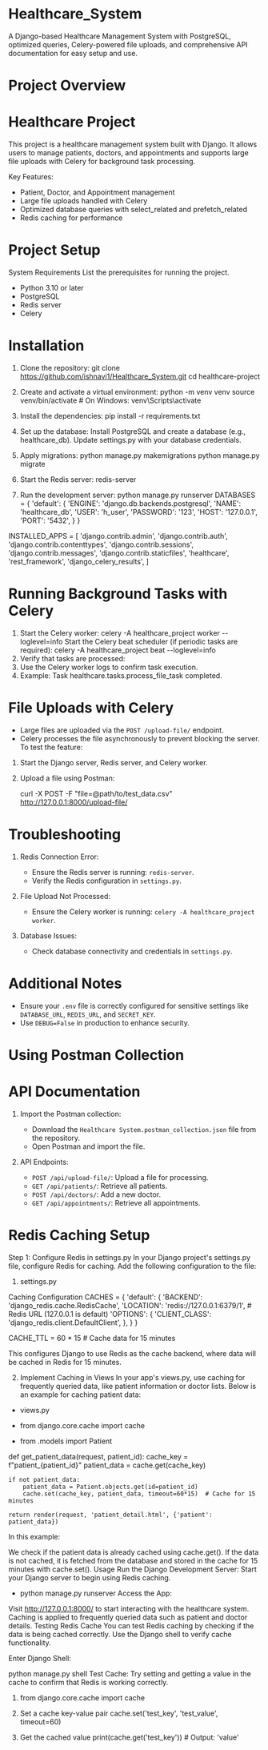 # Healthcare_System
A Django-based Healthcare Management System with PostgreSQL, optimized queries, Celery-powered file uploads, and comprehensive API documentation for easy setup and use.

# Project Overview
# Healthcare Project

This project is a healthcare management system built with Django. It allows users to manage patients, doctors, and appointments and supports large file uploads with Celery for background task processing.

Key Features:
- Patient, Doctor, and Appointment management
- Large file uploads handled with Celery
- Optimized database queries with select_related and prefetch_related
- Redis caching for performance

# Project Setup

System Requirements
List the prerequisites for running the project.
- Python 3.10 or later
- PostgreSQL
- Redis server
- Celery

# Installation

1. Clone the repository:
   git clone https://github.com/ishnavi1/Healthcare_System.git
   cd healthcare-project
2. Create and activate a virtual environment:
   python -m venv venv
   source venv/bin/activate  # On Windows: venv\Scripts\activate
3. Install the dependencies:
   pip install -r requirements.txt

4. Set up the database:
   Install PostgreSQL and create a database (e.g., healthcare_db).
   Update settings.py with your database credentials.
5. Apply migrations:
   python manage.py makemigrations
   python manage.py migrate
6. Start the Redis server:
   redis-server
7. Run the development server:
   python manage.py runserver
   DATABASES = {
    'default': {
        'ENGINE': 'django.db.backends.postgresql',
        'NAME': 'healthcare_db',
        'USER': 'h_user',
        'PASSWORD': '123',
        'HOST': '127.0.0.1',
        'PORT': '5432',
    }
}

INSTALLED_APPS = [
    'django.contrib.admin',
    'django.contrib.auth',
    'django.contrib.contenttypes',
    'django.contrib.sessions',
    'django.contrib.messages',
    'django.contrib.staticfiles',
    'healthcare',
    'rest_framework',
    'django_celery_results',
]

# Running Background Tasks with Celery
1. Start the Celery worker:
   celery -A healthcare_project worker --loglevel=info
   Start the Celery beat scheduler (if periodic tasks are required):
   celery -A healthcare_project beat --loglevel=info
2. Verify that tasks are processed:
3. Use the Celery worker logs to confirm task execution.
4. Example:
  Task healthcare.tasks.process_file_task completed.

# File Uploads with Celery
- Large files are uploaded via the `POST /upload-file/` endpoint.
- Celery processes the file asynchronously to prevent blocking the server.
To test the feature:
1. Start the Django server, Redis server, and Celery worker.
2. Upload a file using Postman:
   
   curl -X POST -F "file=@path/to/test_data.csv" http://127.0.0.1:8000/upload-file/

# Troubleshooting

1. Redis Connection Error:
   - Ensure the Redis server is running: `redis-server`.
   - Verify the Redis configuration in `settings.py`.

2. File Upload Not Processed:
   - Ensure the Celery worker is running: `celery -A healthcare_project worker`.

3. Database Issues:
   - Check database connectivity and credentials in `settings.py`.

# Additional Notes

- Ensure your `.env` file is correctly configured for sensitive settings like `DATABASE_URL`, `REDIS_URL`, and `SECRET_KEY`.
- Use `DEBUG=False` in production to enhance security.

# Using Postman Collection

# API Documentation

1. Import the Postman collection:
   - Download the `Healthcare System.postman_collection.json` file from the repository.
   - Open Postman and import the file.

2. API Endpoints:
   - `POST /api/upload-file/`: Upload a file for processing.
   - `GET /api/patients/`: Retrieve all patients.
   - `POST /api/doctors/`: Add a new doctor.
   - `GET /api/appointments/`: Retrieve all appointments.

# Redis Caching Setup
Step 1: Configure Redis in settings.py
In your Django project's settings.py file, configure Redis for caching. Add the following configuration to the file:

1. settings.py

Caching Configuration
CACHES = {
    'default': {
        'BACKEND': 'django_redis.cache.RedisCache',
        'LOCATION': 'redis://127.0.0.1:6379/1',  # Redis URL (127.0.0.1 is default)
        'OPTIONS': {
            'CLIENT_CLASS': 'django_redis.client.DefaultClient',
        },
    }
}

CACHE_TTL = 60 * 15  # Cache data for 15 minutes

This configures Django to use Redis as the cache backend, where data will be cached in Redis for 15 minutes.

2. Implement Caching in Views
In your app's views.py, use caching for frequently queried data, like patient information or doctor lists. Below is an example for caching patient data:

- views.py

- from django.core.cache import cache
- from .models import Patient

def get_patient_data(request, patient_id):
    cache_key = f"patient_{patient_id}"
    patient_data = cache.get(cache_key)

    if not patient_data:
        patient_data = Patient.objects.get(id=patient_id)
        cache.set(cache_key, patient_data, timeout=60*15)  # Cache for 15 minutes

    return render(request, 'patient_detail.html', {'patient': patient_data})
In this example:

We check if the patient data is already cached using cache.get().
If the data is not cached, it is fetched from the database and stored in the cache for 15 minutes with cache.set().
Usage
Run the Django Development Server: Start your Django server to begin using Redis caching.

- python manage.py runserver
Access the App:

Visit http://127.0.0.1:8000/ to start interacting with the healthcare system.
Caching is applied to frequently queried data such as patient and doctor details.
Testing Redis Cache
You can test Redis caching by checking if the data is being cached correctly. Use the Django shell to verify cache functionality.

Enter Django Shell:

python manage.py shell
Test Cache: Try setting and getting a value in the cache to confirm that Redis is working correctly.

1. from django.core.cache import cache

2. Set a cache key-value pair
cache.set('test_key', 'test_value', timeout=60)

3. Get the cached value
print(cache.get('test_key'))  # Output: 'value'